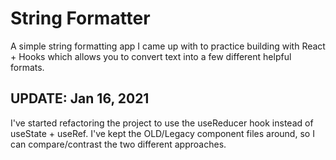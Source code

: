 # String Formatter

A simple string formatting app I came up with to practice building with React + Hooks which allows you to convert text into a few different helpful formats.

## UPDATE: Jan 16, 2021

I've started refactoring the project to use the useReducer hook instead of useState + useRef. I've kept the OLD/Legacy component files around, so I can compare/contrast the two different approaches.
